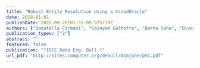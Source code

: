 ```yaml
---
title: "Robust Entity Resolution Using a CrowdOracle"
date: 2018-01-01
publishDate: 2022-09-26T01:55:09.975779Z
authors: ["Donatella Firmani", "Sainyam Galhotra", "Barna Saha", "Divesh Srivastava"]
publication_types: ["2"]
abstract: ""
featured: false
publication: "*IEEE Data Eng. Bull.*"
url_pdf: "http://sites.computer.org/debull/A18june/p91.pdf"
---
```


